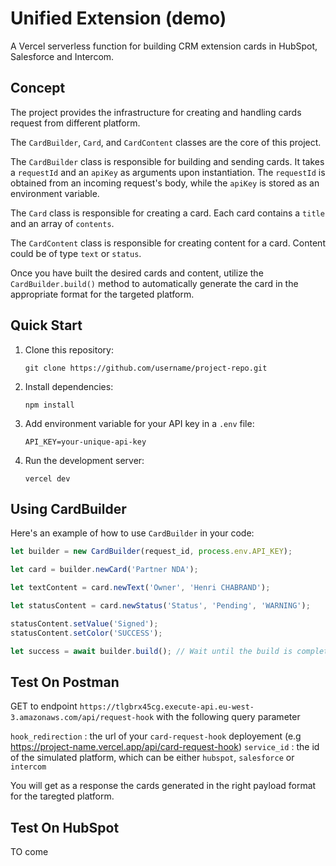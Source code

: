 # Unified Extension (demo)

A Vercel serverless function for building CRM extension cards in HubSpot, Salesforce and Intercom.


## Concept

The project provides the infrastructure for creating and handling cards request from different platform. 

The `CardBuilder`, `Card`, and `CardContent` classes are the core of this project. 

The `CardBuilder` class is responsible for building and sending cards. It takes a `requestId` and an `apiKey` as arguments upon instantiation. The `requestId` is obtained from an incoming request's body, while the `apiKey` is stored as an environment variable.

The `Card` class is responsible for creating a card. Each card contains a `title` and an array of `contents`. 

The `CardContent` class is responsible for creating content for a card. Content could be of type `text` or `status`.

Once you have built the desired cards and content, utilize the `CardBuilder.build()` method to automatically generate the card in the appropriate format for the targeted platform.

## Quick Start

1. Clone this repository:

   ```
   git clone https://github.com/username/project-repo.git
   ```

2. Install dependencies:

   ```
   npm install
   ```

3. Add environment variable for your API key in a `.env` file:

   ```
   API_KEY=your-unique-api-key
   ```

4. Run the development server:

   ```
   vercel dev
   ```

## Using CardBuilder

Here's an example of how to use `CardBuilder` in your code:

```typescript
let builder = new CardBuilder(request_id, process.env.API_KEY);

let card = builder.newCard('Partner NDA');

let textContent = card.newText('Owner', 'Henri CHABRAND');

let statusContent = card.newStatus('Status', 'Pending', 'WARNING');

statusContent.setValue('Signed');
statusContent.setColor('SUCCESS');

let success = await builder.build(); // Wait until the build is complete to avoid killing the process ⚠️
```

## Test On Postman



GET to endpoint `https://tlgbrx45cg.execute-api.eu-west-3.amazonaws.com/api/request-hook` with the following query parameter

`hook_redirection` : the url of your `card-request-hook` deployement (e.g https://project-name.vercel.app/api/card-request-hook)
`service_id` : the id of the simulated platform, which can be either `hubspot`, `salesforce` or `intercom` 

You will get as a response the cards generated in the right payload format for the taregted platform.



## Test On HubSpot

TO come
